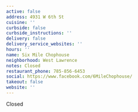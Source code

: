 ```yaml
---
active: false
address: 4931 W 6th St
cuisine: ''
curbside: false
curbside_instructions: ''
delivery: false
delivery_service_websites: ''
hours: ''
name: Six Mile Chophouse
neighborhood: West Lawrence
notes: Closed
restaurant_phone: 785-856-6453
social: https://www.facebook.com/6MileChophouse/
takeout: false
website: ''
---
```


Closed